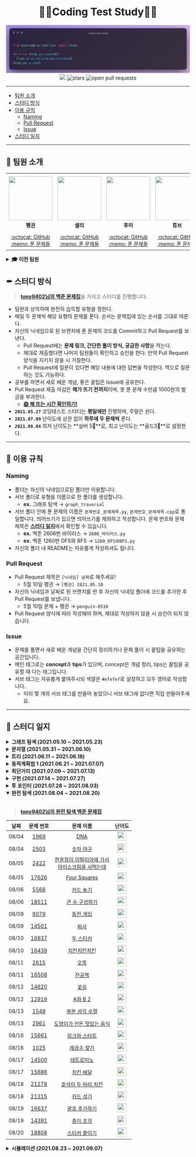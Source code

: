 <div align="center">
  <h1>👨‍💻Coding Test Study👩‍💻</h1>
  <img src='./logo.png' alt='logo'>
  <br/>
  <a href="https://hits.seeyoufarm.com"><img src="https://hits.seeyoufarm.com/api/count/incr/badge.svg?url=https%3A%2F%2Fgithub.com%2Fboostcamp-ai-tech-4%2Fcoding-test-study&count_bg=%2379C83D&title_bg=%23555555&icon=&icon_color=%23E7E7E7&title=hits&edge_flat=false"/></a>
  <img src="https://img.shields.io/github/stars/boostcamp-ai-tech-4/coding-test-study" alt="stars"/>
  <img src="https://img.shields.io/github/issues-pr/boostcamp-ai-tech-4/coding-test-study" alt="open pull requests"/>
</div>

---

- [팀원 소개](#-팀원-소개)
- [스터디 방식](#-스터디-방식)
- [이용 규칙](#-이용-규칙)
  - [Naming](#naming)
  - [Pull Request](#pull-request)
  - [Issue](#issue)
- [스터디 일지](#-스터디-일지)

---

## 👋 팀원 소개

<table>
    <tr height="160px">
        <td align="center" width="150px">
            <a href="https://github.com/CoodingPenguin"><img height="120px" width="120px" src="https://avatars.githubusercontent.com/u/37505775?s=460&u=44732fef53503e63d47192ce5c2de747eff5f0c6&v=4"/></a>
            <br />
            <strong>펭귄</strong>
        </td>
        <td align="center" width="150px">
            <a href="https://github.com/bsm8734"><img height="120px" width="120px" src="https://avatars.githubusercontent.com/u/35002768?s=460&v=4"/></a>
            <br />
            <strong>샐리</strong>
        </td>
        <td align="center" width="150px">
            <a href="https://github.com/opijae"><img height="120px" width="120px" src="https://avatars.githubusercontent.com/u/26226101?v=4"/></a>
            <br />
            <strong>후미</strong>
        </td>
        <td align="center" width="150px">
            <a href="https://github.com/peacecheejecake"><img height="120px" width="120px" src="https://avatars.githubusercontent.com/u/29668380?v=4"/></a>
            <br />
            <strong>튜브</strong>
        </td>
        <td align="center" width="150px">
            <a href="hhttps://github.com/dkswndms4782"><img height="120px" width="120px" src="https://avatars.githubusercontent.com/u/59716219?v=4"/></a>
            <br />
            <strong>감자</strong>
        </td>
    </tr>
    <tr height="50px">
        <td align="center">
            <a href="https://github.com/coodingpenguin">:octocat: GitHub</a>
            <br />
            <a href="./coodingpenguin">:memo: 푼 문제들</a>
        </td>
        <td align="center">
            <a href="https://github.com/bsm8734">:octocat: GitHub</a>
            <br />
            <a href="./sally">:memo: 푼 문제들</a>
        <td align="center">
            <a href="https://github.com/opijae">:octocat: GitHub</a>
            <br />
            <a href="./opijae">:memo: 푼 문제들</a>
        </td>
        <td align="center">
            <a href="https://github.com/peacecheejecake">:octocat: GitHub</a>
            <br />
            <a href="./peacecheejecake">:memo: 푼 문제들</a>
        </td>
        <td align="center">
            <a href="https://github.com/dkswndms4782">:octocat: GitHub</a>
            <br />
            <a href="./dkswndms4782">:memo: 푼 문제들</a>
        </td>
    </tr>
</table>

<details>
    <summary><strong>🎓 이전 팀원</strong></summary>
    <br/>
    <table>
        <tr height="160px">
            <td align="center" width="150px">
                <a href="https://github.com/changwoomon"><img height="120px" width="120px" src="https://avatars.githubusercontent.com/u/59998179?s=460&u=3a7c94b4d803a79b0bd947e184838607f0bf18c7&v=4"/></a>
                <br />
                <strong>원딜</strong>
            </td>
          <td align="center" width="150px">
            <a href="https://github.com/osmosm7"><img height="120px" width="120px" src="https://avatars.githubusercontent.com/u/48181287?v=4"/></a>
            <br />
            <strong>구너</strong>
          </td>
      </tr>
        <tr height="50px">
            <td align="center">
                <a href="https://github.com/changwoomon">:octocat: GitHub</a>
                <br />
                <a href="./changwoomon">:memo: 푼 문제들</a>
            </td>
            <td align="center">
              <a href="https://github.com/osmosm7">:octocat: GitHub</a>
              <br />
              <a href="./osmosm7">:memo: 푼 문제들</a>
            </td>
        </tr>
    </table>
</details>

## ✒ 스터디 방식

> <strong>[tony9402님의 백준 문제집](https://github.com/tony9402/baekjoon)</strong>을 가지고 스터디를 진행합니다.

- 팀원과 상의하여 완전히 습득할 유형을 정한다.
- 매일 두 문제씩 해당 유형의 문제를 푼다. 순서는 문제집에 있는 순서를 그대로 따른다.
- 자신의 닉네임으로 된 브랜치에 푼 문제의 코드를 Commit하고 Pull Request를 보낸다.
  - Pull Request에는 **문제 링크, 간단한 풀이 방식, 궁금한 사항**을 적는다.
  - 제대로 제출했다면 나머지 팀원들이 확인하고 승인을 한다. 만약 Pull Request 양식을 지키지 않을 시 거절한다.
  - Pull Request에 질문이 있다면 해당 내용에 대한 답변을 작성한다. 역으로 질문하는 것도 가능하다.
- 공부를 하면서 새로 배운 개념, 좋은 꿀팁은 Issue에 공유한다.
- Pull Request 제출 마감은 **해가 뜨기 전까지**이며, 못 푼 문제 수만큼 1000원의 벌금을 부과한다.
  - **[🌞 해 뜨는 시간 확인하기!](https://www.google.com/search?q=%EC%9D%BC%EC%B6%9C%EC%8B%9C%EA%B0%84)**
- **`2021.05.27`** 코딩테스트 스터디는 **평일에만** 진행하며, 주말은 쉰다.
- **`2021.07.09`** 난이도에 상관 없이 **하루에 두 문제씩** 푼다.
- **`2021.08.04`** 최저 난이도는 **실버 5🥈**로, 최고 난이도는 **골드3🥇**로 설정한다.

---

## 📌 이용 규칙

### Naming

- 폴더는 자신의 닉네임으로된 폴더만 이용합니다.
- 서브 폴더로 유형을 이름으로 한 폴더를 생성합니다.
  - **ex.** 그래프 탐색 → `graph_traversal`
- 서브 폴더 안에 푼 문제의 이름은 `문제번호_문제제목.py`, `문제번호_문제제목.cpp`로 통일합니다. 띄어쓰기가 있으면 띄어쓰기를 제외하고 작성합니다. 문제 번호와 문제 제목은 <strong>[스터디 일지](#-스터디-일지)</strong>에서 확인할 수 있습니다.
  - **ex.** 백준 2606번 바이러스 → `2606_바이러스.py`
  - **ex.** 백준 1260번 DFS와 BFS → `1260_DFS와BFS.py`
- 자신의 폴더 내 README는 자유롭게 작성하셔도 됩니다.

### Pull Request

- Pull Request 제목은 `[닉네임] 날짜`로 해주세요!
  - 5월 10일 펭귄 → `[펭귄] 2021.05.10`
- 자신의 닉네임과 날짜로 된 브랜치를 딴 후 자신의 닉네임 폴더에 코드를 추가한 후 Pull Request를 보냅니다.
  - 5월 10일 문제 + 펭귄 → `penguin-0510`
- Pull Request 양식에 따라 작성해야 하며, 제대로 작성하지 않을 시 승인이 되지 않습니다.

### Issue

- 문제를 풀면서 새로 배운 개념을 간단히 정리하거나 문제 풀이 시 꿀팁을 공유하는 공간입니다.
- 메인 태그로는 **concept**과 **tips**가 있으며, concept은 개념 정리, tips는 꿀팁을 공유할 때 다는 태그입니다.
- 서브 태그는 자유롭게 붙여주시되 색깔은 `#efefef`로 설정하고 모두 영어로 작성합니다.
  - 미리 몇 개의 서브 태그를 만들어 놓았으니 서브 태그에 없다면 직접 만들어주세요.

---

## 📝 스터디 일지

<details markdown="1">
<summary><strong>그래프 탐색 (2021.05.10 ~ 2021.05.23)</strong></summary>

<br/>

- **`5/18 - 5/20`** 부스트캠프 AI Tech P-Stage 3 대회 마지막 주로 대회 참여로 휴식
- **`5/24 - 5/26`** 재정비 시간을 갖고자 휴식

| 날짜 |                                 문제 번호                                 |                                       문제 이름                                        |                                          난이도                                          |
| :--: | :-----------------------------------------------------------------------: | :------------------------------------------------------------------------------------: | :--------------------------------------------------------------------------------------: |
| 5/10 |  <a href="https://www.acmicpc.net/problem/2606" target="_blank">2606</a>  |      <a href="https://www.acmicpc.net/problem/2606" target="_blank">바이러스</a>       |    <img height="25px" width="25px" src="https://static.solved.ac/tier_small/8.svg"/>     |
| 5/10 |  <a href="https://www.acmicpc.net/problem/1260" target="_blank">1260</a>  |      <a href="https://www.acmicpc.net/problem/1260" target="_blank">DFS와 BFS</a>      | <img height="25px" width="25px" src="https://d2gd6pc034wcta.cloudfront.net/tier/9.svg"/> |
| 5/11 | <a href="https://www.acmicpc.net/problem/11725" target="_blank">11725</a> |  <a href="https://www.acmicpc.net/problem/11725" target="_blank">트리의 부모 찾기</a>  | <img height="25px" width="25px" src="https://d2gd6pc034wcta.cloudfront.net/tier/9.svg"/> |
| 5/11 |  <a href="https://www.acmicpc.net/problem/1325" target="_blank">1325</a>  |    <a href="https://www.acmicpc.net/problem/1325" target="_blank">효율적인 해킹</a>    | <img height="25px" width="25px" src="https://d2gd6pc034wcta.cloudfront.net/tier/9.svg"/> |
| 5/12 |  <a href="https://www.acmicpc.net/problem/2178" target="_blank">2178</a>  |      <a href="https://www.acmicpc.net/problem/2178" target="_blank">미로 탐색</a>      |    <img height="25px" width="25px" src="https://static.solved.ac/tier_small/10.svg"/>    |
| 5/12 |  <a href="https://www.acmicpc.net/problem/2667" target="_blank">2667</a>  |   <a href="https://www.acmicpc.net/problem/2667" target="_blank">단지번호붙이기</a>    |    <img height="25px" width="25px" src="https://static.solved.ac/tier_small/10.svg"/>    |
| 5/13 |  <a href="https://www.acmicpc.net/problem/7576" target="_blank">7576</a>  |       <a href="https://www.acmicpc.net/problem/7576" target="_blank">토마토</a>        |    <img height="25px" width="25px" src="https://static.solved.ac/tier_small/10.svg"/>    |
| 5/13 |  <a href="https://www.acmicpc.net/problem/7569" target="_blank">7569</a>  |       <a href="https://www.acmicpc.net/problem/7569" target="_blank">토마토</a>        |    <img height="25px" width="25px" src="https://static.solved.ac/tier_small/10.svg"/>    |
| 5/14 | <a href="https://www.acmicpc.net/problem/16918" target="_blank">16918</a> |       <a href="https://www.acmicpc.net/problem/16918" target="_blank">봄버맨</a>       |    <img height="25px" width="25px" src="https://static.solved.ac/tier_small/10.svg"/>    |
| 5/14 |  <a href="https://www.acmicpc.net/problem/5547" target="_blank">5547</a>  |    <a href="https://www.acmicpc.net/problem/5547" target="_blank">일루미네이션</a>     |    <img height="25px" width="25px" src="https://static.solved.ac/tier_small/10.svg"/>    |
| 5/15 | <a href="https://www.acmicpc.net/problem/14502" target="_blank">14502</a> |       <a href="https://www.acmicpc.net/problem/14502" target="_blank">연구소</a>       |    <img height="25px" width="25px" src="https://static.solved.ac/tier_small/11.svg"/>    |
| 5/15 | <a href="https://www.acmicpc.net/problem/16234" target="_blank">16234</a> |     <a href="https://www.acmicpc.net/problem/16234" target="_blank">인구 이동</a>      |    <img height="25px" width="25px" src="https://static.solved.ac/tier_small/11.svg"/>    |
| 5/16 |  <a href="https://www.acmicpc.net/problem/2636" target="_blank">2636</a>  |        <a href="https://www.acmicpc.net/problem/2636" target="_blank">치즈</a>         |    <img height="25px" width="25px" src="https://static.solved.ac/tier_small/11.svg"/>    |
| 5/16 | <a href="https://www.acmicpc.net/problem/13549" target="_blank">13549</a> |     <a href="https://www.acmicpc.net/problem/13549" target="_blank">숨바꼭질 3</a>     |    <img height="25px" width="25px" src="https://static.solved.ac/tier_small/11.svg"/>    |
| 5/17 |  <a href="https://www.acmicpc.net/problem/1600" target="_blank">1600</a>  | <a href="https://www.acmicpc.net/problem/1600" target="_blank">말이 되고픈 원숭이</a>  |    <img height="25px" width="25px" src="https://static.solved.ac/tier_small/11.svg"/>    |
| 5/17 | <a href="https://www.acmicpc.net/problem/17836" target="_blank">17836</a> |  <a href="https://www.acmicpc.net/problem/17836" target="_blank">공주님을 구해라!</a>  |    <img height="25px" width="25px" src="https://static.solved.ac/tier_small/11.svg"/>    |
| 5/21 | <a href="https://www.acmicpc.net/problem/16973" target="_blank">16973</a> |   <a href="https://www.acmicpc.net/problem/16973" target="_blank">직사각형 탈출</a>    |    <img height="25px" width="25px" src="https://static.solved.ac/tier_small/11.svg"/>    |
| 5/21 | <a href="https://www.acmicpc.net/problem/14940" target="_blank">14940</a> |   <a href="https://www.acmicpc.net/problem/14940" target="_blank">쉬운 최단거리</a>    |    <img height="25px" width="25px" src="https://static.solved.ac/tier_small/11.svg"/>    |
| 5/22 | <a href="https://www.acmicpc.net/problem/18513" target="_blank">18513</a> |        <a href="https://www.acmicpc.net/problem/18513" target="_blank">샘터</a>        |    <img height="25px" width="25px" src="https://static.solved.ac/tier_small/11.svg"/>    |
| 5/22 |  <a href="https://www.acmicpc.net/problem/2668" target="_blank">2668</a>  |     <a href="https://www.acmicpc.net/problem/2668" target="_blank">숫자고르기</a>      |    <img height="25px" width="25px" src="https://static.solved.ac/tier_small/11.svg"/>    |
| 5/23 | <a href="https://www.acmicpc.net/problem/13023" target="_blank">13023</a> |       <a href="https://www.acmicpc.net/problem/13023" target="_blank">ABCDE</a>        |    <img height="25px" width="25px" src="https://static.solved.ac/tier_small/11.svg"/>    |
| 5/23 | <a href="https://www.acmicpc.net/problem/16954" target="_blank">16954</a> | <a href="https://www.acmicpc.net/problem/16954" target="_blank">움직이는 미로 탈출</a> |    <img height="25px" width="25px" src="https://static.solved.ac/tier_small/12.svg"/>    |

</details>

<details markdown="1">
<summary><strong>문자열 (2021.05.31 ~ 2021.06.10)</strong></summary>

<br/>

| 날짜 |                                 문제 번호                                 |                                           문제 이름                                           |                                       난이도                                       |
| :--: | :-----------------------------------------------------------------------: | :-------------------------------------------------------------------------------------------: | :--------------------------------------------------------------------------------: |
| 5/31 |  <a href="https://www.acmicpc.net/problem/3029" target="_blank">3029</a>  |            <a href="https://www.acmicpc.net/problem/3029" target="_blank">경고</a>            | <img height="25px" width="25px" src="https://static.solved.ac/tier_small/3.svg"/>  |
| 5/31 | <a href="https://www.acmicpc.net/problem/11720" target="_blank">11720</a> |         <a href="https://www.acmicpc.net/problem/11720" target="_blank">숫자의 합</a>         | <img height="25px" width="25px" src="https://static.solved.ac/tier_small/4.svg"/>  |
| 6/01 | <a href="https://www.acmicpc.net/problem/11365" target="_blank">11365</a> |        <a href="https://www.acmicpc.net/problem/11365" target="_blank">!밀비 급일</a>         | <img height="25px" width="25px" src="https://static.solved.ac/tier_small/4.svg"/>  |
| 6/01 |  <a href="https://www.acmicpc.net/problem/9046" target="_blank">9046</a>  |           <a href="https://www.acmicpc.net/problem/9046" target="_blank">복호화</a>           | <img height="25px" width="25px" src="https://static.solved.ac/tier_small/4.svg"/>  |
| 6/02 | <a href="https://www.acmicpc.net/problem/10798" target="_blank">10798</a> |         <a href="https://www.acmicpc.net/problem/10798" target="_blank">세로읽기</a>          | <img height="25px" width="25px" src="https://static.solved.ac/tier_small/5.svg"/>  |
| 6/02 | <a href="https://www.acmicpc.net/problem/20154" target="_blank">20154</a> | <a href="https://www.acmicpc.net/problem/20154" target="_blank">이 구역의 승자는 누구야?!</a> | <img height="25px" width="25px" src="https://static.solved.ac/tier_small/5.svg"/>  |
| 6/03 |  <a href="https://www.acmicpc.net/problem/6550" target="_blank">6550</a>  |        <a href="https://www.acmicpc.net/problem/6550" target="_blank">부분 문자열</a>         | <img height="25px" width="25px" src="https://static.solved.ac/tier_small/5.svg"/>  |
| 6/03 |  <a href="https://www.acmicpc.net/problem/1316" target="_blank">1316</a>  |       <a href="https://www.acmicpc.net/problem/1316" target="_blank">그룹 단어 체커</a>       | <img height="25px" width="25px" src="https://static.solved.ac/tier_small/6.svg"/>  |
| 6/04 |  <a href="https://www.acmicpc.net/problem/1181" target="_blank">1181</a>  |         <a href="https://www.acmicpc.net/problem/1181" target="_blank">단어 정렬</a>          | <img height="25px" width="25px" src="https://static.solved.ac/tier_small/6.svg"/>  |
| 6/04 |  <a href="https://www.acmicpc.net/problem/4659" target="_blank">4659</a>  |     <a href="https://www.acmicpc.net/problem/4659" target="_blank">비밀번호 발음하기</a>      | <img height="25px" width="25px" src="https://static.solved.ac/tier_small/6.svg"/>  |
| 6/07 | <a href="https://www.acmicpc.net/problem/16171" target="_blank">16171</a> | <a href="https://www.acmicpc.net/problem/16171" target="_blank">나는 친구가 적다 (Small)</a>  | <img height="25px" width="25px" src="https://static.solved.ac/tier_small/6.svg"/>  |
| 6/07 |  <a href="https://www.acmicpc.net/problem/9342" target="_blank">9342</a>  |           <a href="https://www.acmicpc.net/problem/9342" target="_blank">염색체</a>           | <img height="25px" width="25px" src="https://static.solved.ac/tier_small/7.svg"/>  |
| 6/08 |  <a href="https://www.acmicpc.net/problem/1764" target="_blank">1764</a>  |           <a href="https://www.acmicpc.net/problem/1764" target="_blank">듣보잡</a>           | <img height="25px" width="25px" src="https://static.solved.ac/tier_small/7.svg"/>  |
| 6/08 | <a href="https://www.acmicpc.net/problem/20291" target="_blank">20291</a> |         <a href="https://www.acmicpc.net/problem/20291" target="_blank">파일 정리</a>         | <img height="25px" width="25px" src="https://static.solved.ac/tier_small/7.svg"/>  |
| 6/09 | <a href="https://www.acmicpc.net/problem/17413" target="_blank">17413</a> |       <a href="https://www.acmicpc.net/problem/17413" target="_blank">단어 뒤집기 2</a>       | <img height="25px" width="25px" src="https://static.solved.ac/tier_small/8.svg"/>  |
| 6/09 | <a href="https://www.acmicpc.net/problem/17609" target="_blank">17609</a> |           <a href="https://www.acmicpc.net/problem/17609" target="_blank">회문</a>            | <img height="25px" width="25px" src="https://static.solved.ac/tier_small/10.svg"/> |
| 6/10 | <a href="https://www.acmicpc.net/problem/20437" target="_blank">20437</a> |       <a href="https://www.acmicpc.net/problem/20437" target="_blank">문자열 게임 2</a>       | <img height="25px" width="25px" src="https://static.solved.ac/tier_small/11.svg"/> |

</details>

<details markdown="1">
<summary><strong>트리 (2021.06.11 ~ 2021.06.18)</strong></summary>

<br/>

| 날짜 |                                 문제 번호                                 |                                      문제 이름                                       |                                          난이도                                          |
| :--: | :-----------------------------------------------------------------------: | :----------------------------------------------------------------------------------: | :--------------------------------------------------------------------------------------: |
| 6/11 |  <a href="https://www.acmicpc.net/problem/9934" target="_blank">9934</a>  |  <a href="https://www.acmicpc.net/problem/9934" target="_blank">완전 이진 트리</a>   | <img height="25px" width="25px" src="https://d2gd6pc034wcta.cloudfront.net/tier/9.svg"/> |
| 6/11 | <a href="https://www.acmicpc.net/problem/11725" target="_blank">11725</a> | <a href="https://www.acmicpc.net/problem/11725" target="_blank">트리의 부모 찾기</a> | <img height="25px" width="25px" src="https://d2gd6pc034wcta.cloudfront.net/tier/9.svg"/> |
| 6/14 |  <a href="https://www.acmicpc.net/problem/1991" target="_blank">1991</a>  |     <a href="https://www.acmicpc.net/problem/1991" target="_blank">트리 순회</a>     |    <img height="25px" width="25px" src="https://static.solved.ac/tier_small/10.svg"/>    |
| 6/14 |  <a href="https://www.acmicpc.net/problem/5639" target="_blank">5639</a>  |  <a href="https://www.acmicpc.net/problem/5639" target="_blank">이진 검색 트리</a>   |    <img height="25px" width="25px" src="https://static.solved.ac/tier_small/10.svg"/>    |
| 6/15 |  <a href="https://www.acmicpc.net/problem/1068" target="_blank">1068</a>  |       <a href="https://www.acmicpc.net/problem/1068" target="_blank">트리</a>        |    <img height="25px" width="25px" src="https://static.solved.ac/tier_small/11.svg"/>    |
| 6/16 |  <a href="https://www.acmicpc.net/problem/6416" target="_blank">6416</a>  |     <a href="https://www.acmicpc.net/problem/6416" target="_blank">트리인가?</a>     |    <img height="25px" width="25px" src="https://static.solved.ac/tier_small/11.svg"/>    |
| 6/17 | <a href="https://www.acmicpc.net/problem/14675" target="_blank">14675</a> | <a href="https://www.acmicpc.net/problem/14675" target="_blank">단절점과 단절선</a>  |    <img height="25px" width="25px" src="https://static.solved.ac/tier_small/11.svg"/>    |
| 6/18 | <a href="https://www.acmicpc.net/problem/17073" target="_blank">17073</a> |  <a href="https://www.acmicpc.net/problem/17073" target="_blank">나무 위의 빗물</a>  |    <img height="25px" width="25px" src="https://static.solved.ac/tier_small/11.svg"/>    |

</details>

<details markdown="1">
<summary><strong>동적계획법 1 (2021.06.21 ~ 2021.07.07)</strong></summary>

<br/>

| 날짜 |                                 문제 번호                                 |                                           문제 이름                                            |                                          난이도                                          |
| :--: | :-----------------------------------------------------------------------: | :--------------------------------------------------------------------------------------------: | :--------------------------------------------------------------------------------------: |
| 6/21 | <a href="https://www.acmicpc.net/problem/10870" target="_blank">10870</a> |       <a href="https://www.acmicpc.net/problem/10870" target="_blank">피보나치 수 5</a>        |    <img height="25px" width="25px" src="https://static.solved.ac/tier_small/4.svg"/>     |
| 6/21 |  <a href="https://www.acmicpc.net/problem/2839" target="_blank">2839</a>  |          <a href="https://www.acmicpc.net/problem/2839" target="_blank">설탕 배달</a>          |    <img height="25px" width="25px" src="https://static.solved.ac/tier_small/5.svg"/>     |
| 6/22 |  <a href="https://www.acmicpc.net/problem/2748" target="_blank">2748</a>  |        <a href="https://www.acmicpc.net/problem/2748" target="_blank">피보나치 수 2</a>        |    <img height="25px" width="25px" src="https://static.solved.ac/tier_small/5.svg"/>     |
| 6/22 |  <a href="https://www.acmicpc.net/problem/1010" target="_blank">1010</a>  |          <a href="https://www.acmicpc.net/problem/1010" target="_blank">다리 놓기</a>          |    <img height="25px" width="25px" src="https://static.solved.ac/tier_small/6.svg"/>     |
| 6/23 |  <a href="https://www.acmicpc.net/problem/9655" target="_blank">9655</a>  |           <a href="https://www.acmicpc.net/problem/9655" target="_blank">돌 게임</a>           |    <img height="25px" width="25px" src="https://static.solved.ac/tier_small/6.svg"/>     |
| 6/23 | <a href="https://www.acmicpc.net/problem/17626" target="_blank">17626</a> |        <a href="https://www.acmicpc.net/problem/17626" target="_blank">Four Squares</a>        |    <img height="25px" width="25px" src="https://static.solved.ac/tier_small/6.svg"/>     |
| 6/24 |  <a href="https://www.acmicpc.net/problem/1463" target="_blank">1463</a>  |         <a href="https://www.acmicpc.net/problem/1463" target="_blank">1로 만들기</a>          |    <img height="25px" width="25px" src="https://static.solved.ac/tier_small/8.svg"/>     |
| 6/24 |  <a href="https://www.acmicpc.net/problem/9095" target="_blank">9095</a>  |       <a href="https://www.acmicpc.net/problem/9095" target="_blank">1, 2, 3 더하기</a>        |    <img height="25px" width="25px" src="https://static.solved.ac/tier_small/8.svg"/>     |
| 6/25 | <a href="https://www.acmicpc.net/problem/11726" target="_blank">11726</a> |         <a href="https://www.acmicpc.net/problem/11726" target="_blank">2×n 타일링</a>         |    <img height="25px" width="25px" src="https://static.solved.ac/tier_small/8.svg"/>     |
| 6/25 |  <a href="https://www.acmicpc.net/problem/2579" target="_blank">2579</a>  |         <a href="https://www.acmicpc.net/problem/2579" target="_blank">계단 오르기</a>         |    <img height="25px" width="25px" src="https://static.solved.ac/tier_small/8.svg"/>     |
| 6/28 | <a href="https://www.acmicpc.net/problem/11727" target="_blank">11727</a> |        <a href="https://www.acmicpc.net/problem/11727" target="_blank">2×n 타일링 2</a>        |    <img height="25px" width="25px" src="https://static.solved.ac/tier_small/8.svg"/>     |
| 6/28 | <a href="https://www.acmicpc.net/problem/11053" target="_blank">11053</a> | <a href="https://www.acmicpc.net/problem/11053" target="_blank">가장 긴 증가하는 부분 수열</a> | <img height="25px" width="25px" src="https://d2gd6pc034wcta.cloudfront.net/tier/9.svg"/> |
| 6/29 |  <a href="https://www.acmicpc.net/problem/1912" target="_blank">1912</a>  |           <a href="https://www.acmicpc.net/problem/1912" target="_blank">연속합</a>            | <img height="25px" width="25px" src="https://d2gd6pc034wcta.cloudfront.net/tier/9.svg"/> |
| 6/29 |  <a href="https://www.acmicpc.net/problem/9465" target="_blank">9465</a>  |           <a href="https://www.acmicpc.net/problem/9465" target="_blank">스티커</a>            | <img height="25px" width="25px" src="https://d2gd6pc034wcta.cloudfront.net/tier/9.svg"/> |
| 6/30 | <a href="https://www.acmicpc.net/problem/11055" target="_blank">11055</a> |   <a href="https://www.acmicpc.net/problem/11055" target="_blank">가장 큰 증가 부분 수열</a>   | <img height="25px" width="25px" src="https://d2gd6pc034wcta.cloudfront.net/tier/9.svg"/> |
| 6/30 |  <a href="https://www.acmicpc.net/problem/1890" target="_blank">1890</a>  |            <a href="https://www.acmicpc.net/problem/1890" target="_blank">점프</a>             | <img height="25px" width="25px" src="https://d2gd6pc034wcta.cloudfront.net/tier/9.svg"/> |
| 7/01 |  <a href="https://www.acmicpc.net/problem/2407" target="_blank">2407</a>  |            <a href="https://www.acmicpc.net/problem/2407" target="_blank">조합</a>             | <img height="25px" width="25px" src="https://d2gd6pc034wcta.cloudfront.net/tier/9.svg"/> |
| 7/01 |  <a href="https://www.acmicpc.net/problem/1106" target="_blank">1106</a>  |            <a href="https://www.acmicpc.net/problem/1106" target="_blank">호텔</a>             | <img height="25px" width="25px" src="https://d2gd6pc034wcta.cloudfront.net/tier/9.svg"/> |
| 7/02 | <a href="https://www.acmicpc.net/problem/15486" target="_blank">15486</a> |           <a href="https://www.acmicpc.net/problem/15486" target="_blank">퇴사 2</a>           |    <img height="25px" width="25px" src="https://static.solved.ac/tier_small/10.svg"/>    |
| 7/02 |  <a href="https://www.acmicpc.net/problem/2156" target="_blank">2156</a>  |         <a href="https://www.acmicpc.net/problem/2156" target="_blank">포도주 시식</a>         |    <img height="25px" width="25px" src="https://static.solved.ac/tier_small/10.svg"/>    |
| 7/05 | <a href="https://www.acmicpc.net/problem/10844" target="_blank">10844</a> |        <a href="https://www.acmicpc.net/problem/10844" target="_blank">쉬운 계단 수</a>        |    <img height="25px" width="25px" src="https://static.solved.ac/tier_small/10.svg"/>    |
| 7/05 |  <a href="https://www.acmicpc.net/problem/2293" target="_blank">2293</a>  |           <a href="https://www.acmicpc.net/problem/2293" target="_blank">동전 1</a>            |    <img height="25px" width="25px" src="https://static.solved.ac/tier_small/10.svg"/>    |
| 7/06 |  <a href="https://www.acmicpc.net/problem/2294" target="_blank">2294</a>  |           <a href="https://www.acmicpc.net/problem/2294" target="_blank">동전 2</a>            |    <img height="25px" width="25px" src="https://static.solved.ac/tier_small/10.svg"/>    |
| 7/06 | <a href="https://www.acmicpc.net/problem/11660" target="_blank">11660</a> |      <a href="https://www.acmicpc.net/problem/11660" target="_blank">구간 합 구하기 5</a>      |    <img height="25px" width="25px" src="https://static.solved.ac/tier_small/10.svg"/>    |
| 7/07 | <a href="https://www.acmicpc.net/problem/21317" target="_blank">21317</a> |      <a href="https://www.acmicpc.net/problem/21317" target="_blank">징검다리 건너기</a>       |    <img height="25px" width="25px" src="https://static.solved.ac/tier_small/10.svg"/>    |

</details>

<details markdown="1">
<summary><strong>최단거리 (2021.07.09 ~ 2021.07.13)</strong></summary>

<br/>

| 날짜 |                                 문제 번호                                 |                                         문제 이름                                         |                                          난이도                                          |
| :--: | :-----------------------------------------------------------------------: | :---------------------------------------------------------------------------------------: | :--------------------------------------------------------------------------------------: |
| 7/09 | <a href="https://www.acmicpc.net/problem/18352" target="_blank">18352</a> | <a href="https://www.acmicpc.net/problem/18352" target="_blank">특정 거리의 도시 찾기</a> | <img height="25px" width="25px" src="https://d2gd6pc034wcta.cloudfront.net/tier/9.svg"/> |
| 7/09 | <a href="https://www.acmicpc.net/problem/11403" target="_blank">11403</a> |       <a href="https://www.acmicpc.net/problem/11403" target="_blank">경로 찾기</a>       |    <img height="25px" width="25px" src="https://static.solved.ac/tier_small/10.svg"/>    |
| 7/12 |  <a href="https://www.acmicpc.net/problem/2224" target="_blank">2224</a>  |       <a href="https://www.acmicpc.net/problem/2224" target="_blank">명제 증명</a>        |    <img height="25px" width="25px" src="https://static.solved.ac/tier_small/10.svg"/>    |
| 7/12 | <a href="https://www.acmicpc.net/problem/11265" target="_blank">11265</a> |   <a href="https://www.acmicpc.net/problem/11265" target="_blank">끝나지 않는 파티</a>    |    <img height="25px" width="25px" src="https://static.solved.ac/tier_small/10.svg"/>    |
| 7/13 |  <a href="https://www.acmicpc.net/problem/1753" target="_blank">1753</a>  |        <a href="https://www.acmicpc.net/problem/1753" target="_blank">최단경로</a>        |    <img height="25px" width="25px" src="https://static.solved.ac/tier_small/11.svg"/>    |
| 7/13 | <a href="https://www.acmicpc.net/problem/13549" target="_blank">13549</a> |      <a href="https://www.acmicpc.net/problem/13549" target="_blank">숨바꼭질 3</a>       |    <img height="25px" width="25px" src="https://static.solved.ac/tier_small/11.svg"/>    |

</details>

<details markdown="1">
<summary><strong>구현 (2021.07.14 ~ 2021.07.27)</strong></summary>

<br/>

| 날짜 |                                 문제 번호                                 |                                             문제 이름                                             |                                       난이도                                       |
| :--: | :-----------------------------------------------------------------------: | :-----------------------------------------------------------------------------------------------: | :--------------------------------------------------------------------------------: |
| 7/14 |  <a href="https://www.acmicpc.net/problem/1913" target="_blank">1913</a>  |             <a href="https://www.acmicpc.net/problem/1913" target="_blank">달팽이</a>             | <img height="25px" width="25px" src="https://static.solved.ac/tier_small/6.svg"/>  |
| 7/14 | <a href="https://www.acmicpc.net/problem/14467" target="_blank">14467</a> |    <a href="https://www.acmicpc.net/problem/14467" target="_blank">소가 길을 건너간 이유 1</a>    | <img height="25px" width="25px" src="https://static.solved.ac/tier_small/6.svg"/>  |
| 7/15 | <a href="https://www.acmicpc.net/problem/12933" target="_blank">12933</a> |             <a href="https://www.acmicpc.net/problem/12933" target="_blank">오리</a>              | <img height="25px" width="25px" src="https://static.solved.ac/tier_small/6.svg"/>  |
| 7/15 |  <a href="https://www.acmicpc.net/problem/2578" target="_blank">2578</a>  |              <a href="https://www.acmicpc.net/problem/2578" target="_blank">빙고</a>              | <img height="25px" width="25px" src="https://static.solved.ac/tier_small/6.svg"/>  |
| 7/16 |  <a href="https://www.acmicpc.net/problem/4396" target="_blank">4396</a>  |           <a href="https://www.acmicpc.net/problem/4396" target="_blank">지뢰 찾기</a>            | <img height="25px" width="25px" src="https://static.solved.ac/tier_small/6.svg"/>  |
| 7/16 |  <a href="https://www.acmicpc.net/problem/1244" target="_blank">1244</a>  |        <a href="https://www.acmicpc.net/problem/1244" target="_blank">스위치 켜고 끄기</a>        | <img height="25px" width="25px" src="https://static.solved.ac/tier_small/7.svg"/>  |
| 7/19 | <a href="https://www.acmicpc.net/problem/10994" target="_blank">10994</a> |         <a href="https://www.acmicpc.net/problem/10994" target="_blank">별 찍기 - 19</a>          | <img height="25px" width="25px" src="https://static.solved.ac/tier_small/7.svg"/>  |
| 7/19 | <a href="https://www.acmicpc.net/problem/20291" target="_blank">20291</a> |           <a href="https://www.acmicpc.net/problem/20291" target="_blank">파일 정리</a>           | <img height="25px" width="25px" src="https://static.solved.ac/tier_small/7.svg"/>  |
| 7/20 | <a href="https://www.acmicpc.net/problem/20436" target="_blank">20436</a> |            <a href="https://www.acmicpc.net/problem/20436" target="_blank">ZOAC 3</a>             | <img height="25px" width="25px" src="https://static.solved.ac/tier_small/7.svg"/>  |
| 7/20 | <a href="https://www.acmicpc.net/problem/17413" target="_blank">17413</a> |         <a href="https://www.acmicpc.net/problem/17413" target="_blank">단어 뒤집기 2</a>         | <img height="25px" width="25px" src="https://static.solved.ac/tier_small/8.svg"/>  |
| 7/21 |  <a href="https://www.acmicpc.net/problem/2615" target="_blank">2615</a>  |              <a href="https://www.acmicpc.net/problem/2615" target="_blank">오목</a>              | <img height="25px" width="25px" src="https://static.solved.ac/tier_small/8.svg"/>  |
| 7/21 | <a href="https://www.acmicpc.net/problem/16926" target="_blank">16926</a> |         <a href="https://www.acmicpc.net/problem/16926" target="_blank">배열 돌리기 1</a>         | <img height="25px" width="25px" src="https://static.solved.ac/tier_small/8.svg"/>  |
| 7/22 | <a href="https://www.acmicpc.net/problem/15787" target="_blank">15787</a> | <a href="https://www.acmicpc.net/problem/15787" target="_blank">기차가 어둠을 헤치고 은하수를</a> | <img height="25px" width="25px" src="https://static.solved.ac/tier_small/9.svg"/>  |
| 7/22 | <a href="https://www.acmicpc.net/problem/17276" target="_blank">17276</a> |          <a href="https://www.acmicpc.net/problem/17276" target="_blank">배열 돌리기</a>          | <img height="25px" width="25px" src="https://static.solved.ac/tier_small/10.svg"/> |
| 7/23 | <a href="https://www.acmicpc.net/problem/20207" target="_blank">20207</a> |             <a href="https://www.acmicpc.net/problem/20207" target="_blank">달력</a>              | <img height="25px" width="25px" src="https://static.solved.ac/tier_small/10.svg"/> |
| 7/23 | <a href="https://www.acmicpc.net/problem/21608" target="_blank">21608</a> |         <a href="https://www.acmicpc.net/problem/21608" target="_blank">상어 초등학교</a>         | <img height="25px" width="25px" src="https://static.solved.ac/tier_small/10.svg"/> |
| 7/26 | <a href="https://www.acmicpc.net/problem/20164" target="_blank">20164</a> |        <a href="https://www.acmicpc.net/problem/20164" target="_blank">홀수 홀릭 호석</a>         | <img height="25px" width="25px" src="https://static.solved.ac/tier_small/11.svg"/> |
| 7/26 | <a href="https://www.acmicpc.net/problem/14719" target="_blank">14719</a> |             <a href="https://www.acmicpc.net/problem/14719" target="_blank">빗물</a>              | <img height="25px" width="25px" src="https://static.solved.ac/tier_small/11.svg"/> |
| 7/27 | <a href="https://www.acmicpc.net/problem/16719" target="_blank">16719</a> |             <a href="https://www.acmicpc.net/problem/16719" target="_blank">ZOAC</a>              | <img height="25px" width="25px" src="https://static.solved.ac/tier_small/11.svg"/> |

</details>

<details markdown="1">
<summary><strong>투 포인터 (2021.07.28 ~ 2021.08.03)</strong></summary>

<br/>

| 날짜 |                                 문제 번호                                 |                                        문제 이름                                        |                                       난이도                                       |
| :--: | :-----------------------------------------------------------------------: | :-------------------------------------------------------------------------------------: | :--------------------------------------------------------------------------------: |
| 7/28 | <a href="https://www.acmicpc.net/problem/11728" target="_blank">11728</a> |     <a href="https://www.acmicpc.net/problem/11728" target="_blank">배열 합치기</a>     | <img height="25px" width="25px" src="https://static.solved.ac/tier_small/6.svg"/>  |
| 7/28 | <a href="https://www.acmicpc.net/problem/11659" target="_blank">11659</a> |  <a href="https://www.acmicpc.net/problem/11659" target="_blank">구간 합 구하기 4</a>   | <img height="25px" width="25px" src="https://static.solved.ac/tier_small/8.svg"/>  |
| 7/29 | <a href="https://www.acmicpc.net/problem/21921" target="_blank">21921</a> |       <a href="https://www.acmicpc.net/problem/21921" target="_blank">블로그</a>        | <img height="25px" width="25px" src="https://static.solved.ac/tier_small/8.svg"/>  |
| 7/29 | <a href="https://www.acmicpc.net/problem/20922" target="_blank">20922</a> |   <a href="https://www.acmicpc.net/problem/20922" target="_blank">겹치는 건 싫어</a>    | <img height="25px" width="25px" src="https://static.solved.ac/tier_small/10.svg"/> |
| 7/30 |  <a href="https://www.acmicpc.net/problem/2470" target="_blank">2470</a>  |       <a href="https://www.acmicpc.net/problem/2470" target="_blank">두 용액</a>        | <img height="25px" width="25px" src="https://static.solved.ac/tier_small/11.svg"/> |
| 7/30 | <a href="https://www.acmicpc.net/problem/15961" target="_blank">15961</a> |      <a href="https://www.acmicpc.net/problem/15961" target="_blank">회전 초밥</a>      | <img height="25px" width="25px" src="https://static.solved.ac/tier_small/12.svg"/> |
| 8/02 |  <a href="https://www.acmicpc.net/problem/1806" target="_blank">1806</a>  |        <a href="https://www.acmicpc.net/problem/1806" target="_blank">부분합</a>        | <img height="25px" width="25px" src="https://static.solved.ac/tier_small/12.svg"/> |
| 8/02 |  <a href="https://www.acmicpc.net/problem/3151" target="_blank">3151</a>  |        <a href="https://www.acmicpc.net/problem/3151" target="_blank">합이 0</a>        | <img height="25px" width="25px" src="https://static.solved.ac/tier_small/12.svg"/> |
| 8/03 | <a href="https://www.acmicpc.net/problem/20366" target="_blank">20366</a> | <a href="https://www.acmicpc.net/problem/20366" target="_blank">같이 눈사람 만들래?</a> | <img height="25px" width="25px" src="https://static.solved.ac/tier_small/13.svg"/> |
| 8/03 | <a href="https://www.acmicpc.net/problem/20442" target="_blank">20442</a> |     <a href="https://www.acmicpc.net/problem/20442" target="_blank">ㅋㅋ루ㅋㅋ</a>      | <img height="25px" width="25px" src="https://static.solved.ac/tier_small/13.svg"/> |

</details>

<details markdown="1" open>
<summary><strong>완전 탐색 (2021.08.04 ~ 2021.08.20)</strong></summary>

<br/>

> **[tony9402님의 완전 탐색 백준 문제집](https://www.acmicpc.net/workbook/view/7271)**

| 날짜  |                                 문제 번호                                 |                                                       문제 이름                                                       |                                       난이도                                       |
| :---: | :-----------------------------------------------------------------------: | :-------------------------------------------------------------------------------------------------------------------: | :--------------------------------------------------------------------------------: |
| 08/04 |  <a href="https://www.acmicpc.net/problem/1969" target="_blank">1969</a>  |                        <a href="https://www.acmicpc.net/problem/1969" target="_blank">DNA</a>                         | <img height="25px" width="25px" src="https://static.solved.ac/tier_small/6.svg"/>  |
| 08/04 |  <a href="https://www.acmicpc.net/problem/2503" target="_blank">2503</a>  |                     <a href="https://www.acmicpc.net/problem/2503" target="_blank">숫자 야구</a>                      | <img height="25px" width="25px" src="https://static.solved.ac/tier_small/6.svg"/>  |
| 08/05 |  <a href="https://www.acmicpc.net/problem/2422" target="_blank">2422</a>  | <a href="https://www.acmicpc.net/problem/2422" target="_blank">한윤정이 이탈리아에 가서<br/>아이스크림을 사먹는데</a> | <img height="25px" width="25px" src="https://static.solved.ac/tier_small/6.svg"/>  |
| 08/05 | <a href="https://www.acmicpc.net/problem/17626" target="_blank">17626</a> |                   <a href="https://www.acmicpc.net/problem/17626" target="_blank">Four Squares</a>                    | <img height="25px" width="25px" src="https://static.solved.ac/tier_small/6.svg"/>  |
| 08/06 |  <a href="https://www.acmicpc.net/problem/5568" target="_blank">5568</a>  |                     <a href="https://www.acmicpc.net/problem/5568" target="_blank">카드 놓기</a>                      | <img height="25px" width="25px" src="https://static.solved.ac/tier_small/6.svg"/>  |
| 08/06 | <a href="https://www.acmicpc.net/problem/18511" target="_blank">18511</a> |                  <a href="https://www.acmicpc.net/problem/18511" target="_blank">큰 수 구성하기</a>                   | <img height="25px" width="25px" src="https://static.solved.ac/tier_small/6.svg"/>  |
| 08/09 |  <a href="https://www.acmicpc.net/problem/9079" target="_blank">9079</a>  |                     <a href="https://www.acmicpc.net/problem/9079" target="_blank">동전 게임</a>                      | <img height="25px" width="25px" src="https://static.solved.ac/tier_small/6.svg"/>  |
| 08/09 | <a href="https://www.acmicpc.net/problem/14501" target="_blank">14501</a> |                       <a href="https://www.acmicpc.net/problem/14501" target="_blank">퇴사</a>                        | <img height="25px" width="25px" src="https://static.solved.ac/tier_small/7.svg"/>  |
| 08/10 | <a href="https://www.acmicpc.net/problem/16937" target="_blank">16937</a> |                     <a href="https://www.acmicpc.net/problem/16937" target="_blank">두 스티커</a>                     | <img height="25px" width="25px" src="https://static.solved.ac/tier_small/7.svg"/>  |
| 08/10 | <a href="https://www.acmicpc.net/problem/16439" target="_blank">16439</a> |                   <a href="https://www.acmicpc.net/problem/16439" target="_blank">치킨치킨치킨</a>                    | <img height="25px" width="25px" src="https://static.solved.ac/tier_small/7.svg"/>  |
| 08/11 |  <a href="https://www.acmicpc.net/problem/2615" target="_blank">2615</a>  |                        <a href="https://www.acmicpc.net/problem/2615" target="_blank">오목</a>                        | <img height="25px" width="25px" src="https://static.solved.ac/tier_small/8.svg"/>  |
| 08/11 | <a href="https://www.acmicpc.net/problem/16508" target="_blank">16508</a> |                      <a href="https://www.acmicpc.net/problem/16508" target="_blank">전공책</a>                       | <img height="25px" width="25px" src="https://static.solved.ac/tier_small/8.svg"/>  |
| 08/12 | <a href="https://www.acmicpc.net/problem/14620" target="_blank">14620</a> |                       <a href="https://www.acmicpc.net/problem/14620" target="_blank">꽃길</a>                        | <img height="25px" width="25px" src="https://static.solved.ac/tier_small/9.svg"/>  |
| 08/12 | <a href="https://www.acmicpc.net/problem/12919" target="_blank">12919</a> |                      <a href="https://www.acmicpc.net/problem/12919" target="_blank">A와 B 2</a>                      | <img height="25px" width="25px" src="https://static.solved.ac/tier_small/9.svg"/>  |
| 08/13 |  <a href="https://www.acmicpc.net/problem/1548" target="_blank">1548</a>  |                   <a href="https://www.acmicpc.net/problem/1548" target="_blank">부분 삼각 수열</a>                   | <img height="25px" width="25px" src="https://static.solved.ac/tier_small/10.svg"/> |
| 08/13 |  <a href="https://www.acmicpc.net/problem/2961" target="_blank">2961</a>  |             <a href="https://www.acmicpc.net/problem/2961" target="_blank">도영이가 만든 맛있는 음식</a>              | <img height="25px" width="25px" src="https://static.solved.ac/tier_small/10.svg"/> |
| 08/16 | <a href="https://www.acmicpc.net/problem/15661" target="_blank">15661</a> |                   <a href="https://www.acmicpc.net/problem/15661" target="_blank">링크와 스타트</a>                   | <img height="25px" width="25px" src="https://static.solved.ac/tier_small/10.svg"/> |
| 08/16 |  <a href="https://www.acmicpc.net/problem/1025" target="_blank">1025</a>  |                    <a href="https://www.acmicpc.net/problem/1025" target="_blank">제곱수 찾기</a>                     | <img height="25px" width="25px" src="https://static.solved.ac/tier_small/11.svg"/> |
| 08/17 | <a href="https://www.acmicpc.net/problem/14500" target="_blank">14500</a> |                    <a href="https://www.acmicpc.net/problem/14500" target="_blank">테트로미노</a>                     | <img height="25px" width="25px" src="https://static.solved.ac/tier_small/11.svg"/> |
| 08/17 | <a href="https://www.acmicpc.net/problem/15686" target="_blank">15686</a> |                     <a href="https://www.acmicpc.net/problem/15686" target="_blank">치킨 배달</a>                     | <img height="25px" width="25px" src="https://static.solved.ac/tier_small/11.svg"/> |
| 08/18 | <a href="https://www.acmicpc.net/problem/21278" target="_blank">21278</a> |                <a href="https://www.acmicpc.net/problem/21278" target="_blank">호석이 두 마리 치킨</a>                | <img height="25px" width="25px" src="https://static.solved.ac/tier_small/11.svg"/> |
| 08/18 | <a href="https://www.acmicpc.net/problem/21315" target="_blank">21315</a> |                     <a href="https://www.acmicpc.net/problem/21315" target="_blank">카드 섞기</a>                     | <img height="25px" width="25px" src="https://static.solved.ac/tier_small/11.svg"/> |
| 08/19 | <a href="https://www.acmicpc.net/problem/16637" target="_blank">16637</a> |                   <a href="https://www.acmicpc.net/problem/16637" target="_blank">괄호 추가하기</a>                   | <img height="25px" width="25px" src="https://static.solved.ac/tier_small/13.svg"/> |
| 08/19 | <a href="https://www.acmicpc.net/problem/14391" target="_blank">14391</a> |                     <a href="https://www.acmicpc.net/problem/14391" target="_blank">종이 조각</a>                     | <img height="25px" width="25px" src="https://static.solved.ac/tier_small/13.svg"/> |
| 08/20 | <a href="https://www.acmicpc.net/problem/18808" target="_blank">18808</a> |                   <a href="https://www.acmicpc.net/problem/18808" target="_blank">스티커 붙이기</a>                   | <img height="25px" width="25px" src="https://static.solved.ac/tier_small/13.svg"/> |

</details>

<details markdown="1">
<summary><strong>시뮬레이션 (2021.08.23 ~ 2021.09.07)</strong></summary>

<br/>

> **[tony9402님의 시뮬레이션 백준 문제집](https://www.acmicpc.net/workbook/view/6832)**

| 날짜  |                                 문제 번호                                 |                                          문제 이름                                           |                                       난이도                                       |
| :---: | :-----------------------------------------------------------------------: | :------------------------------------------------------------------------------------------: | :--------------------------------------------------------------------------------: |
| 08/23 | <a href="https://www.acmicpc.net/problem/16234" target="_blank">16234</a> |        <a href="https://www.acmicpc.net/problem/16234" target="_blank">인구 이동</a>         | <img height="25px" width="25px" src="https://static.solved.ac/tier_small/11.svg"/> |
| 08/23 | <a href="https://www.acmicpc.net/problem/17144" target="_blank">17144</a> |      <a href="https://www.acmicpc.net/problem/17144" target="_blank">미세먼지 안녕!</a>      | <img height="25px" width="25px" src="https://static.solved.ac/tier_small/11.svg"/> |
| 08/24 | <a href="https://www.acmicpc.net/problem/20056" target="_blank">20056</a> |  <a href="https://www.acmicpc.net/problem/20056" target="_blank">마법사 상어와 파이어볼</a>  | <img height="25px" width="25px" src="https://static.solved.ac/tier_small/11.svg"/> |
| 08/24 | <a href="https://www.acmicpc.net/problem/21610" target="_blank">21610</a> |  <a href="https://www.acmicpc.net/problem/21610" target="_blank">마법사 상어와 비바라기</a>  | <img height="25px" width="25px" src="https://static.solved.ac/tier_small/11.svg"/> |
| 08/25 | <a href="https://www.acmicpc.net/problem/16236" target="_blank">16236</a> |        <a href="https://www.acmicpc.net/problem/16236" target="_blank">아기 상어</a>         | <img height="25px" width="25px" src="https://static.solved.ac/tier_small/12.svg"/> |
| 08/25 | <a href="https://www.acmicpc.net/problem/15685" target="_blank">15685</a> |       <a href="https://www.acmicpc.net/problem/15685" target="_blank">드래곤 커브</a>        | <img height="25px" width="25px" src="https://static.solved.ac/tier_small/12.svg"/> |
| 08/26 | <a href="https://www.acmicpc.net/problem/16235" target="_blank">16235</a> |       <a href="https://www.acmicpc.net/problem/16235" target="_blank">나무 재테크</a>        | <img height="25px" width="25px" src="https://static.solved.ac/tier_small/12.svg"/> |
| 08/26 | <a href="https://www.acmicpc.net/problem/17135" target="_blank">17135</a> |       <a href="https://www.acmicpc.net/problem/17135" target="_blank">캐슬 디펜스</a>        | <img height="25px" width="25px" src="https://static.solved.ac/tier_small/12.svg"/> |
| 08/27 | <a href="https://www.acmicpc.net/problem/17140" target="_blank">17140</a> |    <a href="https://www.acmicpc.net/problem/17140" target="_blank">이차원 배열과 연산</a>    | <img height="25px" width="25px" src="https://static.solved.ac/tier_small/12.svg"/> |
| 08/27 | <a href="https://www.acmicpc.net/problem/17779" target="_blank">17779</a> |       <a href="https://www.acmicpc.net/problem/17779" target="_blank">게리맨더링 2</a>       | <img height="25px" width="25px" src="https://static.solved.ac/tier_small/12.svg"/> |
| 08/30 | <a href="https://www.acmicpc.net/problem/19238" target="_blank">19238</a> |       <a href="https://www.acmicpc.net/problem/19238" target="_blank">스타트 택시</a>        | <img height="25px" width="25px" src="https://static.solved.ac/tier_small/12.svg"/> |
| 08/30 | <a href="https://www.acmicpc.net/problem/20057" target="_blank">20057</a> |  <a href="https://www.acmicpc.net/problem/20057" target="_blank">마법사 상어와 토네이도</a>  | <img height="25px" width="25px" src="https://static.solved.ac/tier_small/12.svg"/> |
| 08/31 | <a href="https://www.acmicpc.net/problem/20058" target="_blank">20058</a> | <a href="https://www.acmicpc.net/problem/20058" target="_blank">마법사 상어와 파이어스톰</a> | <img height="25px" width="25px" src="https://static.solved.ac/tier_small/12.svg"/> |
| 08/31 | <a href="https://www.acmicpc.net/problem/17822" target="_blank">17822</a> |       <a href="https://www.acmicpc.net/problem/17822" target="_blank">원판 돌리기</a>        | <img height="25px" width="25px" src="https://static.solved.ac/tier_small/13.svg"/> |
| 09/01 | <a href="https://www.acmicpc.net/problem/19237" target="_blank">19237</a> |        <a href="https://www.acmicpc.net/problem/19237" target="_blank">어른 상어</a>         | <img height="25px" width="25px" src="https://static.solved.ac/tier_small/13.svg"/> |
| 09/01 | <a href="https://www.acmicpc.net/problem/20436" target="_blank">20436</a> |          <a href="https://www.acmicpc.net/problem/20436" target="_blank">ZOAC 3</a>          | <img height="25px" width="25px" src="https://static.solved.ac/tier_small/7.svg"/>  |
| 09/02 |  <a href="https://www.acmicpc.net/problem/5212" target="_blank">5212</a>  |        <a href="https://www.acmicpc.net/problem/5212" target="_blank">지구 온난화</a>        | <img height="25px" width="25px" src="https://static.solved.ac/tier_small/9.svg"/>  |
| 09/02 |  <a href="https://www.acmicpc.net/problem/1713" target="_blank">1713</a>  |       <a href="https://www.acmicpc.net/problem/1713" target="_blank">후보 추천하기</a>       | <img height="25px" width="25px" src="https://static.solved.ac/tier_small/9.svg"/>  |
| 09/03 | <a href="https://www.acmicpc.net/problem/20055" target="_blank">20055</a> | <a href="https://www.acmicpc.net/problem/20055" target="_blank">컨베이어 벨트 위의 로봇</a>  | <img height="25px" width="25px" src="https://static.solved.ac/tier_small/10.svg"/> |
| 09/03 | <a href="https://www.acmicpc.net/problem/14891" target="_blank">14891</a> |         <a href="https://www.acmicpc.net/problem/14891" target="_blank">톱니바퀴</a>         | <img height="25px" width="25px" src="https://static.solved.ac/tier_small/11.svg"/> |
| 09/06 | <a href="https://www.acmicpc.net/problem/15683" target="_blank">15683</a> |           <a href="https://www.acmicpc.net/problem/15683" target="_blank">감시</a>           | <img height="25px" width="25px" src="https://static.solved.ac/tier_small/11.svg"/> |
| 09/06 | <a href="https://www.acmicpc.net/problem/20165" target="_blank">20165</a> | <a href="https://www.acmicpc.net/problem/20165" target="_blank">인내의 도미노 장인 호석</a>  | <img height="25px" width="25px" src="https://static.solved.ac/tier_small/11.svg"/> |
| 09/07 | <a href="https://www.acmicpc.net/problem/21922" target="_blank">21922</a> |     <a href="https://www.acmicpc.net/problem/21922" target="_blank">학부 연구생 민상</a>     | <img height="25px" width="25px" src="https://static.solved.ac/tier_small/11.svg"/> |

</details>
